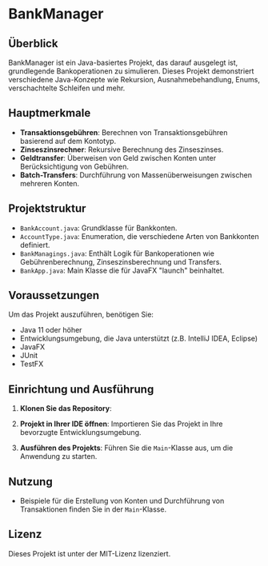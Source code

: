 # BankManager

## Überblick

BankManager ist ein Java-basiertes Projekt, das darauf ausgelegt ist, grundlegende Bankoperationen zu simulieren. Dieses Projekt demonstriert verschiedene Java-Konzepte wie Rekursion, Ausnahmebehandlung, Enums, verschachtelte Schleifen und mehr.

## Hauptmerkmale

- **Transaktionsgebühren**: Berechnen von Transaktionsgebühren basierend auf dem Kontotyp.
- **Zinseszinsrechner**: Rekursive Berechnung des Zinseszinses.
- **Geldtransfer**: Überweisen von Geld zwischen Konten unter Berücksichtigung von Gebühren.
- **Batch-Transfers**: Durchführung von Massenüberweisungen zwischen mehreren Konten.

## Projektstruktur

- `BankAccount.java`: Grundklasse für Bankkonten.
- `AccountType.java`: Enumeration, die verschiedene Arten von Bankkonten definiert.
- `BankManagings.java`: Enthält Logik für Bankoperationen wie Gebührenberechnung, Zinseszinsberechnung und Transfers.
- `BankApp.java`: Main Klasse die für JavaFX "launch" beinhaltet.

## Voraussetzungen

Um das Projekt auszuführen, benötigen Sie:
- Java 11 oder höher
- Entwicklungsumgebung, die Java unterstützt (z.B. IntelliJ IDEA, Eclipse)
- JavaFX
- JUnit
- TestFX

## Einrichtung und Ausführung

1. **Klonen Sie das Repository**:

2. **Projekt in Ihrer IDE öffnen**:
Importieren Sie das Projekt in Ihre bevorzugte Entwicklungsumgebung.

3. **Ausführen des Projekts**:
Führen Sie die `Main`-Klasse aus, um die Anwendung zu starten.

## Nutzung

- Beispiele für die Erstellung von Konten und Durchführung von Transaktionen finden Sie in der `Main`-Klasse.

## Lizenz

Dieses Projekt ist unter der MIT-Lizenz lizenziert.
